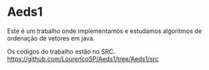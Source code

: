 # Aeds1
Este é um trabalho onde implementamos e estudamos algoritmos de ordenação de vetores em java.

Os codigos do trabalho estão no SRC.
https://github.com/LourencoSP/Aeds1/tree/Aeds1/src
